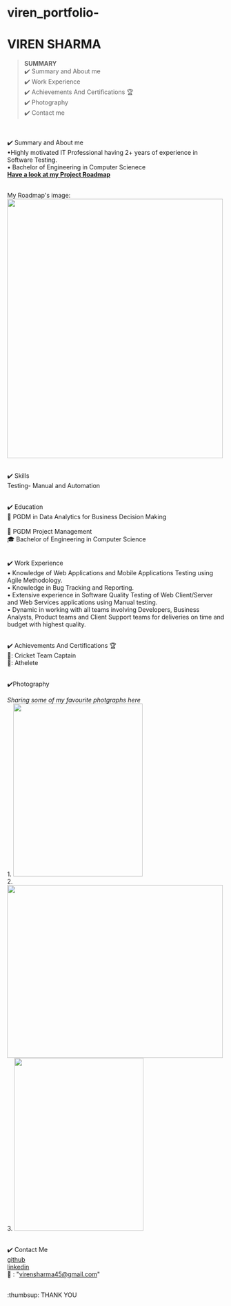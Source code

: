 # viren_portfolio- 
# VIREN SHARMA


> **SUMMARY**
<br>✔️ Summary and About me
<br>✔️ Work Experience
<br>✔️ Achievements And Certifications 🏆
<br>✔️ Photography
<br>✔️ Contact me



<br>



✔️ Summary and About me
<br>•Highly motivated IT Professional having 2+ years of experience in Software Testing.
<br>• Bachelor of Engineering in Computer Scienece
<br> <b>[Have a look at my Project Roadmap](https://github.com/viirensharma/viren_portfolio/projects/1)</b>

<br> My Roadmap's image:
<img src="https://user-images.githubusercontent.com/88114138/128921452-610da7cd-ea02-42ca-8681-8548413aa1ed.png" width="500" height="600">





<br>✔️ Skills
<br> Testing- Manual and Automation




<br>✔️ Education
<br>:school: PGDM in Data Analytics for Business Decision Making  
<br>:school: PGDM Project Management
<br>:mortar_board: Bachelor of Engineering in Computer Science


<br>✔️ Work Experience
<br>• Knowledge of Web Applications and Mobile Applications Testing using Agile Methodology.
<br>• Knowledge in Bug Tracking and Reporting.
<br>• Extensive experience in Software Quality Testing of Web Client/Server and Web Services applications using Manual testing.
<br>• Dynamic in working with all teams involving Developers, Business Analysts, Product teams and Client Support teams for deliveries on time and budget with highest quality.



<br>✔️ Achievements And Certifications 🏆
<br>🥇: Cricket Team Captain
<br>🥇: Athelete


<br>✔️Photography

*Sharing some of my favourite photgraphs here*
<br> 1. <img src="https://user-images.githubusercontent.com/88114138/127405313-cc0e6969-0966-4428-bd0e-7485aa47d7a4.jpg" width="300" height="400">
<br> 2. <img src="https://user-images.githubusercontent.com/88114138/127405007-adab0a8e-dbd9-421a-99f3-65f3b4ab60c3.JPG" width="500" height="400">
<br> 3. <img src="https://user-images.githubusercontent.com/88114138/127405591-1e230834-9103-4381-b957-05ea5f1add58.jpeg" width="300" height="400">



<br>✔️ Contact Me
 <br> [github](https://github.com/viirensharma/)
 <br> [linkedin](https://www.linkedin.com/in/viirensharma/)
 <br>:email:	: "virensharma45@gmail.com"
 
 <br>
:thumbsup: THANK YOU
